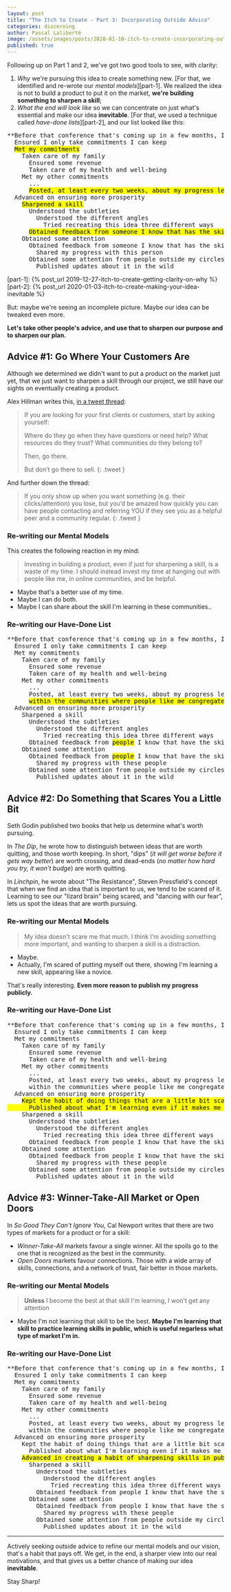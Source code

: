 ```yaml
---
layout: post
title: "The Itch to Create - Part 3: Incorporating Outside Advice"
categories: discerning
author: Pascal Laliberté
image: /assets/images/posts/2020-01-10-itch-to-create-incorporating-outside-advice.jpg
published: true
---
```


Following up on Part 1 and 2, we've got two good tools to see, with clarity:

1. _Why_ we're pursuing this idea to create something new. [For that, we identified and re-wrote our _mental models_][part-1]. We realized the idea is not to build a product to put it on the market, **we're building something to sharpen a skill**;
2. _What the end will look like_ so we can concentrate on just what's essential and make our idea **inevitable**. [For that, we used a technique called _have-done lists_][part-2], and our list looked like this:

<pre class="have-done" markdown="block">
**Before that conference that's coming up in a few months, I'll have:**
  Ensured I only take commitments I can keep
  <mark>Met my commitments</mark>
    Taken care of my family
      Ensured some revenue
      Taken care of my health and well-being
    Met my other commitments
      ...
      <mark>Posted, at least every two weeks, about my progress learning this skill</mark>
  Advanced on ensuring more prosperity
    <mark>Sharpened a skill</mark>
      Understood the subtleties
        Understood the different angles
          Tried recreating this idea three different ways
      <mark>Obtained feedback from someone I know that has the skill</mark>
    Obtained some attention
      Obtained feedback from someone I know that has the skill
        Shared my progress with this person
      Obtained some attention from people outside my circles
        Published updates about it in the wild
</pre>

[part-1]: {% post_url 2019-12-27-itch-to-create-getting-clarity-on-why %}
[part-2]: {% post_url 2020-01-03-itch-to-create-making-your-idea-inevitable %}

But: maybe we're seeing an incomplete picture. Maybe our idea can be tweaked even more.

**Let's take other people's advice, and use that to sharpen our purpose and to sharpen our plan.**

## Advice #1: Go Where Your Customers Are

Although we determined we didn't want to put a product on the market just yet, that we just want to sharpen a skill through our project, we still have our sights on eventually creating a product.

Alex Hillman writes this, [in a tweet thread][thread]:

> If you are looking for your first clients or customers, start by asking yourself: 
> 
> Where do they go when they have questions or need help? What resources do they trust? What communities do they belong to?
> 
> Then, go there. 
> 
> But don’t go there to sell.
{: .tweet }

[thread]: https://twitter.com/alexhillman/status/1209645635370127360

And further down the thread:

> If you only show up when you want something (e.g. their clicks/attention) you lose, but you’d be amazed how quickly you can have people contacting and referring YOU if they see you as a helpful peer and a community regular.
{: .tweet }

### Re-writing our Mental Models

This creates the following reaction in my mind:

> Investing in building a product, even if just for sharpening a skill, is a waste of my time. I should instead invest my time at hanging out with people like me, in online communities, and be helpful.

* Maybe that's a better use of my time.
* Maybe I can do both.
* Maybe I can share about the skill I'm learning in these communities..

### Re-writing our Have-Done List

<pre class="have-done" markdown="block">
**Before that conference that's coming up in a few months, I'll have:**
  Ensured I only take commitments I can keep
  Met my commitments
    Taken care of my family
      Ensured some revenue
      Taken care of my health and well-being
    Met my other commitments
      ...
      Posted, at least every two weeks, about my progress learning this skill
      <mark>within the communities where people like me congregate</mark>
  Advanced on ensuring more prosperity
    Sharpened a skill
      Understood the subtleties
        Understood the different angles
          Tried recreating this idea three different ways
      Obtained feedback from <mark>people</mark> I know that have the skill
    Obtained some attention
      Obtained feedback from <mark>people</mark> I know that have the skill
        Shared my progress with these people
      Obtained some attention from people outside my circles
        Published updates about it in the wild
</pre>

## Advice #2: Do Something that Scares You a Little Bit

Seth Godin published two books that help us determine what's worth pursuing.

In _The Dip_, he wrote how to distinguish between ideas that are worth quitting, and those worth keeping. In short, "dips" (_it will get worse before it gets way better_) are worth crossing, and dead-ends (_no matter how hard you try, it won't budge_) are worth quitting.

In _Linchpin_, he wrote about "The Resistance", Steven Pressfield's concept that when we find an idea that is important to us, we tend to be scared of it. Learning to see our "lizard brain" being scared, and "dancing with our fear", lets us spot the ideas that are worth pursuing.

### Re-writing our Mental Models

> My idea doesn't scare me that much. I think I'm avoiding something more important, and wanting to sharpen a skill is a distraction.

* Maybe.
* Actually, I'm scared of putting myself out there, showing I'm learning a new skill, appearing like a novice.

That's really interesting. **Even more reason to publish my progress publicly.**

### Re-writing our Have-Done List

<pre class="have-done" markdown="block">
**Before that conference that's coming up in a few months, I'll have:**
  Ensured I only take commitments I can keep
  Met my commitments
    Taken care of my family
      Ensured some revenue
      Taken care of my health and well-being
    Met my other commitments
      ...
      Posted, at least every two weeks, about my progress learning this skill
      within the communities where people like me congregate
  Advanced on ensuring more prosperity
    <mark>Kept the habit of doing things that are a little bit scary, but important
      Published about what I'm learning even if it makes me look like a novice</mark>
    Sharpened a skill
      Understood the subtleties
        Understood the different angles
          Tried recreating this idea three different ways
      Obtained feedback from people I know that have the skill
    Obtained some attention
      Obtained feedback from people I know that have the skill
        Shared my progress with these people
      Obtained some attention from people outside my circles
        Published updates about it in the wild
</pre>

## Advice #3: Winner-Take-All Market or Open Doors

In _So Good They Can't Ignore You_, Cal Newport writes that there are two types of markets for a product or for a skill:

* _Winner-Take-All_ markets favour a single winner. All the spoils go to the one that is recognized as the best in the community.
* _Open Doors_ markets favour connections. Those with a wide array of skills, connections, and a network of trust, fair better in those markets.

### Re-writing our Mental Models

> **Unless** I become the best at that skill I'm learning, I won't get any attention

* Maybe I'm not learning that skill to be the best. **Maybe I'm learning that skill to practice learning skills in public, which is useful regarless what type of market I'm in.**

### Re-writing our Have-Done List

<pre class="have-done" markdown="block">
**Before that conference that's coming up in a few months, I'll have:**
  Ensured I only take commitments I can keep
  Met my commitments
    Taken care of my family
      Ensured some revenue
      Taken care of my health and well-being
    Met my other commitments
      ...
      Posted, at least every two weeks, about my progress learning this skill
      within the communities where people like me congregate
  Advanced on ensuring more prosperity
    Kept the habit of doing things that are a little bit scary, but important
      Published about what I'm learning even if it makes me look like a novice
    <mark>Advanced in creating a habit of sharpening skills in public</mark>
      Sharpened a skill
        Understood the subtleties
          Understood the different angles
            Tried recreating this idea three different ways
        Obtained feedback from people I know that have the skill
      Obtained some attention
        Obtained feedback from people I know that have the skill
          Shared my progress with these people
        Obtained some attention from people outside my circles
          Published updates about it in the wild
</pre>

---

Actively seeking outside advice to refine our mental models and our vision, that's a habit that pays off. We get, in the end, a sharper view into our real motivations, and that gives us a better chance of making our idea **inevitable**.

Stay Sharp!
